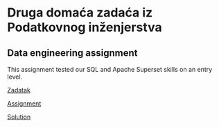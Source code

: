 # Druga domaća zadaća iz Podatkovnog inženjerstva
## Data engineering assignment

This assignment tested our SQL and Apache Superset skills on an entry level.

[Zadatak](README_HR.pdf)

[Assignment](README_ENG.pdf)

[Solution](solution.pdf)
